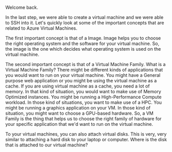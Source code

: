 Welcome back.

In the last step, we were able to create a virtual machine and we were able to SSH into it.
Let's quickly look at some of the important concepts that are related to Azure Virtual Machines.

The first important concept is that of a Image.
Image helps you to choose the right operating system and the software for your virtual machine.
So, the image is the one which decides what operating system is used on the virtual machine.

The second important concept is that of a Virtual Machine Family. What is a Virtual Machine Family?
There might be different kinds of applications that you would want to run on your virtual machine.
You might have a General purpose web application or you might be using the virtual machine as a cache.
If you are using virtual machine as a cache, you need a lot of memory. In that kind of situation,
you would want to make use of Memory Optimized instances.
You might be running a High-Performance Compute workload. In those kind of situations,
you want to make use of a HPC.
You might be running a graphics application on your VM.
In those kind of situation, you might want to choose a GPU-based hardware.
So, a VM Family is the thing that helps us to choose the right family of hardware for your specific application that we'd want to run on the virtual machine.

To your virtual machines, you can also attach virtual disks.
This is very, very similar to attaching a hard disk to your laptop or computer.
Where is the disk that is attached to our virtual machine?
